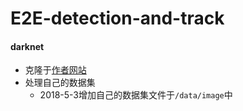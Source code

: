# E2E-detection-and-track

#### darknet

- 克隆于[作者网站](https://pjreddie.com/darknet/yolo/)
- 处理自己的数据集
  - 2018-5-3增加自己的数据集文件于`/data/image`中